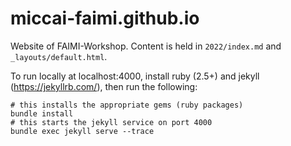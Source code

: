 
# miccai-faimi.github.io

Website of FAIMI-Workshop. Content is held in `2022/index.md` and `_layouts/default.html`.

To run locally at localhost:4000, install ruby (2.5+) and jekyll (https://jekyllrb.com/), then run the following:

```
# this installs the appropriate gems (ruby packages)
bundle install
# this starts the jekyll service on port 4000
bundle exec jekyll serve --trace 
```


